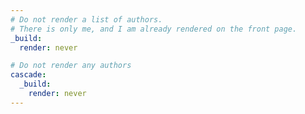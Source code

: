 ```yaml
---
# Do not render a list of authors.
# There is only me, and I am already rendered on the front page.
_build:
  render: never

# Do not render any authors
cascade:
  _build:
    render: never
---
```

